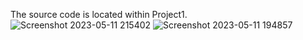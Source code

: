 The source code is located within Project1.
![Screenshot 2023-05-11 215402](https://github.com/nguyenkute1206/OOP/assets/124754446/ce8553b3-f3bd-4e3d-a52e-bb6f3f2dda65)
![Screenshot 2023-05-11 194857](https://github.com/nguyenkute1206/OOP/assets/124754446/e3f71a1d-c1da-4fd1-85fb-d131f68074ce)

